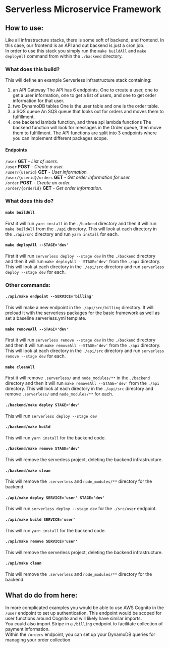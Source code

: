 # Serverless Microservice Framework

## How to use:
Like all infrastructure stacks, there is some soft of backend, and frontend.  In this case, our frontend is an API and out backend is just a cron job.  
In order to use this stack you simply run the `make buildAll` and `make deployAll` command from within the `./backend` directory.  

### What does this build?
This will define an example Serverless infrastructure stack containing:
1. an API Gateway
The API has 6 endpoints.  One to create a user, one to get a user information, one to get a list of users, and one to get order information for that user.
2. two DynamoDB tables
One is the user table and one is the order table.
3. a SQS queue
An SQS queue that looks out for orders and moves them to fulfillment.
4. one backend lambda function, and three api lambda functions
The backend function will look for messages in the Order queue, then move them to fulfillment.
The API functions are split into 3 endpoints where you can implement different packages scope.

#### Endpoints
`/user` __GET__ - _List of users._  
`/user` __POST__ - _Create a user._  
`/user/{userid}` __GET__ - _User information._  
`/user/{userid}/orders` __GET__ - _Get order information for user._  
`/order` __POST__ - _Create an order._  
`/order/{orderid}` __GET__ - _Get order information._  

### What does this do?
#### `make buildAll`
First it will run `yarn install` in the `./backend` directory and then it will run `make buildAll` from the `./api` directory.  This will look at each directory in the `./api/src` directory and run `yarn install` for each.
#### `make deployAll --STAGE='dev'`
First it will run `serverless deploy --stage dev` in the `./backend` directory and then it will run `make deployAll --STAGE='dev'` from the `./api` directory.  This will look at each directory in the `./api/src` directory and run `serverless deploy --stage dev` for each.

### Other commands:
#### `./api/make endpoint --SERVICE='billing'`
This will make a new endpoint in the `./api/src/billing` directory.  It will preload it with the serverless packages for the basic framework as well as set a baseline serverless.yml template.
#### `make removeAll --STAGE='dev'`
First it will run `serverless remove --stage dev` in the `./backend` directory and then it will run `make removeAll --STAGE='dev'` from the `./api` directory.  This will look at each directory in the `./api/src` directory and run `serverless remove --stage dev` for each.
#### `make cleanAll`
First it will remove `.serverless/` and `node_modules/**` in the `./backend` directory and then it will run `make removeAll --STAGE='dev'` from the `./api` directory.  This will look at each directory in the `./api/src` directory and remove `.serverless/` and `node_modules/**` for each.
#### `./backend/make deploy STAGE='dev'`
This will run `serverless deploy --stage dev`
#### `./backend/make build`
This will run `yarn install` for the backend code.
#### `./backend/make remove STAGE='dev'`
This will remove the serverless project, deleting the backend infrastructure.
#### `./backend/make clean`
This will remove the `.serverless` and `node_modules/**` directory for the backend.
#### `./api/make deploy SERVICE='user' STAGE='dev'`
This will run `serverless deploy --stage dev` for the `./src/user` endpoint.
#### `./api/make build SERVICE='user'`
This will run `yarn install` for the backend code.
#### `./api/make remove SERVICE='user'`
This will remove the serverless project, deleting the backend infrastructure.
#### `./api/make clean`
This will remove the `.serverless` and `node_modules/**` directory for the backend.

## What do do from here:
In more complicated examples you would be able to use AWS Cognito in the `/user` endpoint to set up authentication.  This endpoint would be scoped for user functions around Cognito and will likely have similar imports.  
You could also import Stripe in a `/billing` endpoint to facilitate collection of payment information.  
Within the `/orders` endpoint, you can set up your DynamoDB queries for managing your order collection.  
